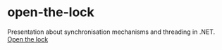 # open-the-lock
Presentation about synchronisation mechanisms and threading in .NET.
[Open the lock](http://marcin-dudek.github.io/open-the-lock/#/)